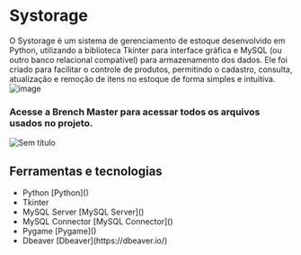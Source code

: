 # Systorage

O Systorage é um sistema de gerenciamento de estoque desenvolvido em Python, utilizando a biblioteca Tkinter para interface gráfica e MySQL (ou outro banco relacional compatível) para armazenamento dos dados. Ele foi criado para facilitar o controle de produtos, permitindo o cadastro, consulta, atualização e remoção de itens no estoque de forma simples e intuitiva.
![image](https://github.com/user-attachments/assets/56a9edc6-030d-47d4-a3d5-005efa1f04d5)

### Acesse a Brench Master para acessar todos os arquivos usados no projeto.
![Sem título](https://github.com/user-attachments/assets/f993fdbc-01a7-44a1-a2ff-043fb4de51a1)

## Ferramentas e tecnologias

<ul>
  <li>Python
    [Python]()
  <li>Tkinter
  <li>MySQL Server
    [MySQL Server]()
  <li>MySQL Connector
    [MySQL Connector]()
  <li>Pygame
    [Pygame]()
  <li>Dbeaver
    [Dbeaver](https://dbeaver.io/)
<ul>
